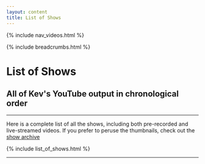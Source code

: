 ```yaml
---
layout: content
title: List of Shows
---
```


{% include nav_videos.html %}

{% include breadcrumbs.html %}

# List of Shows

## All of Kev's YouTube output in chronological order

---

Here is a complete list of all the shows, including both pre-recorded and live-streamed videos. If you prefer to peruse the thumbnails, check out the [show archive](/videos)

{% include list_of_shows.html %}

---
